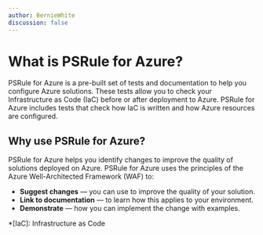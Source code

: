 ```yaml
---
author: BernieWhite
discussion: false
---
```


# What is PSRule for Azure?

PSRule for Azure is a pre-built set of tests and documentation to help you configure Azure solutions.
These tests allow you to check your Infrastructure as Code (IaC) before or after deployment to Azure.
PSRule for Azure includes tests that check how IaC is written and how Azure resources are configured.

## Why use PSRule for Azure?

PSRule for Azure helps you identify changes to improve the quality of solutions deployed on Azure.
PSRule for Azure uses the principles of the Azure Well-Architected Framework (WAF) to:

- **Suggest changes** &mdash; you can use to improve the quality of your solution.
- **Link to documentation** &mdash; to learn how this applies to your environment.
- **Demonstrate** &mdash; how you can implement the change with examples.

*[IaC]: Infrastructure as Code
